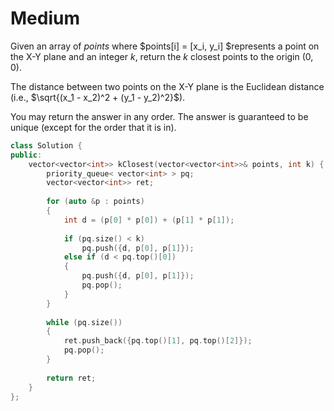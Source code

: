 # Medium

Given an array of $points$ where $points[i] = [x_i, y_i] $represents a point on the X-Y plane and an integer $k$, return the $k$ closest points to the origin $(0, 0)$.

The distance between two points on the X-Y plane is the Euclidean distance (i.e., $\sqrt{(x_1 - x_2)^2 + (y_1 - y_2)^2}$).

You may return the answer in any order. The answer is guaranteed to be unique (except for the order that it is in).

```cpp
class Solution {
public:
    vector<vector<int>> kClosest(vector<vector<int>>& points, int k) {
        priority_queue< vector<int> > pq;
        vector<vector<int>> ret;
        
        for (auto &p : points)
        {
            int d = (p[0] * p[0]) + (p[1] * p[1]);
            
            if (pq.size() < k)
                pq.push({d, p[0], p[1]});
            else if (d < pq.top()[0])
            {
                pq.push({d, p[0], p[1]});
                pq.pop();
            }
        }
        
        while (pq.size())
        {
            ret.push_back({pq.top()[1], pq.top()[2]});
            pq.pop();
        }
        
        return ret;
    }
};
```
